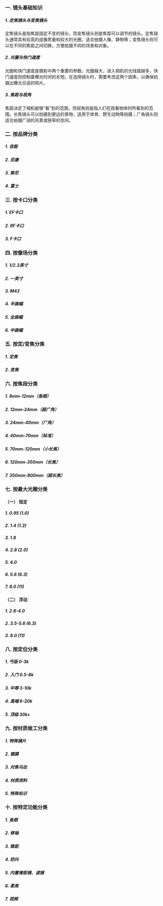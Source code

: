 ### 一. 镜头基础知识

##### 1. 定焦镜头与变焦镜头  

定焦镜头是指焦距固定不变的镜头，而变焦镜头则是焦距可以调节的镜头。定焦镜头通常具有较高的成像质量和较大的光圈，适合拍摄人像、静物等；变焦镜头则可以在不同的焦距之间切换，方便拍摄不同的场景和对象。

##### 2. 光圈与快门速度  
光圈和快门速度是摄影中两个重要的参数。光圈越大，进入相机的光线就越多，快门速度则控制着曝光时间的长短。在选择镜头时，需要考虑这两个因素，以确保拍摄出曝光合适的照片。

##### 3. 焦距与视角  
焦距决定了相机能够“看”到的范围，而视角则是指人们在观看物体时所看到的范围。长焦镜头可以拍摄到更远的景物，适用于体育、野生动物等拍摄；广角镜头则适合拍摄广阔的风景或狭窄的空间。

### 二. 按品牌分类
##### 1. 佳能 
##### 2. 尼康
##### 3. 索尼
##### 4. 富士
### 三. 按卡口分类
##### 1. EF卡口
##### 2. RF卡口
##### 3. F卡口
### 四. 按像场分类
##### 1. 1/2.3英寸
##### 2. 一英寸
##### 3. M43
##### 4. 半画幅
##### 5. 全画幅
##### 6. 中画幅
### 五. 按定/变焦分类
##### 1. 定焦
##### 2. 变焦
### 六. 按焦段分类
##### 1. 8mm-12mm（鱼眼）
##### 2. 12mm-24mm（超广角）
##### 3. 24mm-40mm（广角）
##### 4. 40mm-70mm（标准）
##### 5. 70mm-120mm（小长焦）
##### 6. 120mm-350mm（长焦）
##### 7. 350mm-800mm（超长焦）
### 七. 按最大光圈分类
#### （一） 恒定
##### 1. 0.95 (1.0)
##### 2. 1.4 (1.2)
##### 3. 1.8
##### 4. 2.8 (2.0)
##### 5. 4.0
##### 6. 5.6 (6.3)
##### 7. 8.0 (11)
#### （二） 浮动
##### 1. 2.8-4.0
##### 2. 3.5-5.6 (6.3)
##### 3. 8.0 (11)
### 八. 按定位分类
##### 1. 丐版 0-3k
##### 2. 入门 0.5-8k
##### 3. 中等 3-10k
##### 4. 高端 6-20k
##### 5. 顶级 30k+
### 九. 按材质做工分类
##### 1. 特殊镜片
##### 2. 镀膜
##### 3. 对焦马达
##### 4. 材质用料
##### 5. 特殊标识
### 十. 按特定功能分类
##### 1. 鱼眼
##### 2. 移轴
##### 3. 微距
##### 4. 防抖
##### 5. 内置增距镜、滤镜
##### 6. 柔焦
##### 7. 视频